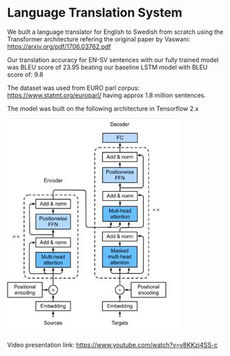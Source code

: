 # Language Translation System 
We built a language translator for English to Swedish from scratch using the Transformer architecture refering the original paper by Vaswani: https://arxiv.org/pdf/1706.03762.pdf

Our translation accuracy for EN-SV sentences with our fully trained model was BLEU score of 23.95 beating our baseline LSTM model with BLEU score of: 9.8

The dataset was used from EURO parl corpus: https://www.statmt.org/europarl/ having approx 1.8 million sentences.

The model was built on the following architecture in Tensorflow 2.x

<img src="https://github.com/jkenavdekar/Machine-Translation-using-Transformer/blob/main/transformer.JPG" width="400" height="500">

Video presentation link: https://www.youtube.com/watch?v=v8KKzj4SS-c
